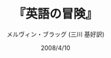 ---
title: "『英語の冒険』"
description: "英語はいつ、どこで生まれたのか。いかに成長していったのか。英語はどこから来てどのような経過で世界一五億人の言語となるに到ったのか――。1500年前にフリースランドからブリテン島に入り込んだゲルマン人の言葉。わずか15万人の話者しか持たなかった英語の祖先は、衰退と絶滅の危機を乗り越え、やがてイングランドの公用語から世界の「共通語」へと大発展してゆく。周辺言語との格闘と成長の歴史。"
date: 2008/4/10
draft: false
hideToc: false
enableToc: true
enableTocContent: false
author: "メルヴィン・ブラッグ (三川 基好訳)"
tags: 
- 英語学
category: 
- 言語学
series:
- 講談社学術文庫
- 早稲田大学必修基礎演習テキスト100(2020年度)
image: images/feature2/content.png
---